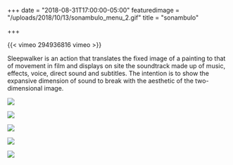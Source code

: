 +++
date = "2018-08-31T17:00:00-05:00"
featuredimage = "/uploads/2018/10/13/sonambulo_menu_2.gif"
title = "sonambulo"

+++

{{< vimeo 294936816 vimeo >}}

Sleepwalker is an action that translates the fixed image of a painting to that of movement in film and displays on site the soundtrack made up of music, effects, voice, direct sound and subtitles. The intention is to show the expansive dimension of sound to break with the aesthetic of the two-dimensional image.

![](/uploads/2018/10/13/sonambulo_menu_2-1.jpg)

![](/uploads/2018/10/13/sonambulo_11.jpg)

![](/uploads/2018/10/13/sonambulo_2.jpg)

![](/uploads/2018/10/13/sonambulo_3.jpg)

![](/uploads/2018/10/13/sonambulo_4.jpg)